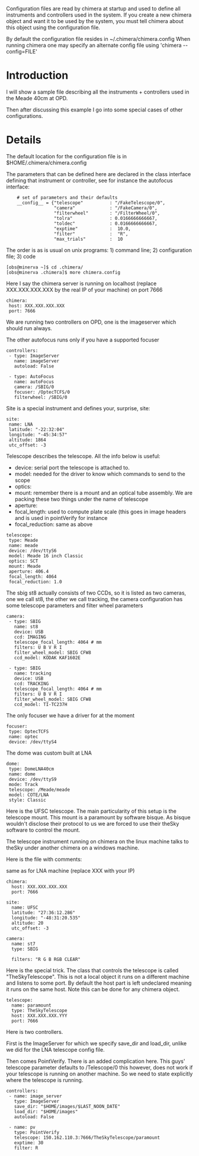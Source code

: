Configuration files are read by chimera at startup and used to define all instruments and controllers used in the system.  If you create a new chimera object and want it to be used by the system, you must tell chimera about this object using the configuration file.

By default the configuration file resides in ~/.chimera/chimera.config  When running chimera one may specify an alternate config file using 'chimera --config=FILE'

# Introduction #

I will show a sample file describing all the instruments + controllers used in the Meade 40cm at OPD.

Then after discussing this example I go into some special cases of other configurations.


# Details #

The default location for the configuration file is in $HOME/.chimera/chimera.config

The parameters that can be defined here are declared in the class interface defining that instrument or controller, see for instance the autofocus interface:

```
    # set of parameters and their defaults
    __config__ = {"telescope"          : "/FakeTelescope/0",
                  "camera"             : "/FakeCamera/0",
                  "filterwheel"        : "/FilterWheel/0",
                  "tolra"              : 0.0166666666667,
                  "toldec"             : 0.0166666666667,
                  "exptime"            :  10.0,
                  "filter"             :  "R",
                  "max_trials"         :  10
```

The order is as is usual on unix programs: 1) command line; 2) configuration file; 3) code


```
[obs@minerva ~]$ cd .chimera/
[obs@minerva .chimera]$ more chimera.config
```

Here I say the chimera server is running on localhost (replace XXX.XXX.XXX.XXX by the real IP of your machine) on port 7666

```
chimera:
 host: XXX.XXX.XXX.XXX
 port: 7666
```

We are running two controllers on OPD, one is the imageserver which should run always.

The other autofocus runs only if you have a supported focuser

```
controllers:
 - type: ImageServer
   name: imageServer
   autoload: False

 - type: AutoFocus
   name: autoFocus
   camera: /SBIG/0
   focuser: /OptecTCFS/0
   filterwheel: /SBIG/0
```

Site is a special instrument and defines your, surprise, site:

```
site:
 name: LNA
 latitude: "-22:32:04"
 longitude: "-45:34:57"
 altitude: 1864
 utc_offset: -3
```


Telescope describes the telescope.  All the info below is useful:

  * device: serial port the telescope is attached to.
  * model: needed for the driver to know which commands to send to the scope
  * optics:
  * mount: remember there is a mount and an optical tube assembly.  We are packing these two things under the name of telescope
  * aperture:
  * focal\_length: used to compute plate scale (this goes in image headers and is used in pointVerify for instance
  * focal\_reduction: same as above

```
telescope:
 type: Meade
 name: meade
 device: /dev/ttyS6
 model: Meade 16 inch Classic
 optics: SCT
 mount: Meade
 aperture: 406.4
 focal_length: 4064
 focal_reduction: 1.0
```

The sbig st8 actually consists of two CCDs, so it is listed as two cameras, one we call st8, the other we call tracking, the camera configuration has some telescope parameters and filter wheel parameters

```
camera:
 - type: SBIG
   name: st8
   device: USB
   ccd: IMAGING
   telescope_focal_length: 4064 # mm
   filters: U B V R I
   filter_wheel_model: SBIG CFW8
   ccd_model: KODAK KAF1602E

 - type: SBIG
   name: tracking
   device: USB
   ccd: TRACKING
   telescope_focal_length: 4064 # mm
   filters: U B V R I
   filter_wheel_model: SBIG CFW8
   ccd_model: TI-TC237H
```


The only focuser we have a driver for at the moment
```
focuser:
 type: OptecTCFS
 name: optec
 device: /dev/ttyS4
```

The dome was custom built at LNA

```
dome:
 type: DomeLNA40cm
 name: dome
 device: /dev/ttyS9
 mode: Track
 telescope: /Meade/meade
 model: COTE/LNA
 style: Classic
```


Here is the UFSC telescope.  The main particularity of this setup is the telescope mount.  This mount is a paramount by software bisque.  As bisque wouldn't disclose their protocol to us we are forced to use their theSky software to control the mount.

The telescope instrument running on chimera on the linux machine talks to theSky under another chimera on a windows machine.

Here is the file with comments:

same as for LNA machine (replace XXX with your IP)

```
chimera:
  host: XXX.XXX.XXX.XXX
  port: 7666

site:
  name: UFSC
  latitude: "27:36:12.286"
  longitude: "-48:31:20.535"
  altitude: 20
  utc_offset: -3

camera:
  name: st7
  type: SBIG

  filters: "R G B RGB CLEAR"
```

Here is the special trick.  The class that controls the telescope is called "TheSkyTelescope".  This is not a local object it runs on a different machine and listens to some port.  By default the host part is left undeclared meaning it runs on the same host.  Note this can be done for any chimera object.

```
telescope:
  name: paramount
  type: TheSkyTelescope
  host: XXX.XXX.XXX.YYY
  port: 7666
```

Here is two controllers.

First is the ImageServer for which we specify save\_dir and load\_dir, unlike we did for the LNA telescope config file.

Then comes PointVerify.  There is an added complication here.  This guys' telescope parameter defaults to /Telescope/0 this however, does not work if your telescope is running on another machine.  So we need to state explicitly where the telescope is running.

```
controllers:
 - name: image_server
   type: ImageServer
   save_dir: "$HOME/images/$LAST_NOON_DATE"
   load_dir: "$HOME/images"
   autoload: False

 - name: pv
   type: PointVerify
   telescope: 150.162.110.3:7666/TheSkyTelescope/paramount
   exptime: 30
   filter: R
```